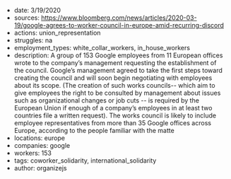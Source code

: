 - date: 3/19/2020
- sources: https://www.bloomberg.com/news/articles/2020-03-19/google-agrees-to-worker-council-in-europe-amid-recurring-discord
- actions: union_representation
- struggles: na
- employment_types: white_collar_workers, in_house_workers
- description: A group of 153 Google employees from 11 European offices wrote to the company’s management requesting the establishment of the council. Google’s management agreed to take the first steps toward creating the council and will soon begin negotiating with employees about its scope. (The creation of such works councils-- which aim to give employees the right to be consulted by management about issues such as organizational changes or job cuts -- is required by the European Union if enough of a company’s employees in at least two countries file a written request). The works council is likely to include employee representatives from more than 35 Google offices across Europe, according to the people familiar with the matte
- locations: europe
- companies: google
- workers: 153
- tags: coworker_solidarity, international_solidarity
- author: organizejs
